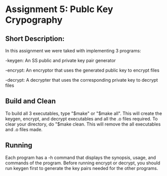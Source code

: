# Assignment 5: Publc Key Crypography

## Short Description:
In this assignment we were taked with implementing 3 programs:

-keygen: An SS public and private key pair generator

-encrypt: An encryptor that uses the generated public key to encrypt files

-decrypt: A decrypter that uses the corresponding private key to decrypt files 

## Build and Clean
To build all 3 executables, type "$make" or "$make all". This will create the keygen, encrypt, and decrypt executables and all the .o files required. To clear your directory, do "$make clean. This will remove the all executables and .o files made.

## Running
Each program has a -h command that displays the synopsis, usage, and commands of the program. Before running encrypt or decrypt, you should run keygen first to generate the key pairs needed for the other programs.

